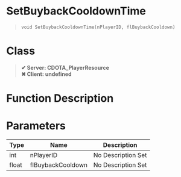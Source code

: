 # SetBuybackCooldownTime
> `void SetBuybackCooldownTime(nPlayerID, flBuybackCooldown)`
# Class
> __✔ Server: CDOTA_PlayerResource__  
> __✖ Client: undefined__  
# Function Description

# Parameters
Type|Name|Description
--|--|--
int|nPlayerID|No Description Set
float|flBuybackCooldown|No Description Set
